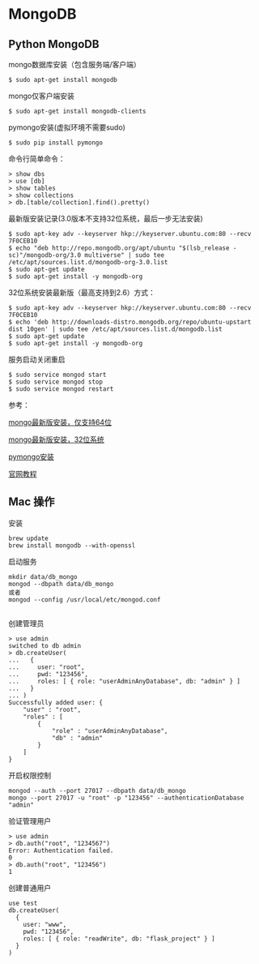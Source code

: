 # MongoDB

## Python MongoDB

mongo数据库安装（包含服务端/客户端）
```
$ sudo apt-get install mongodb
```

mongo仅客户端安装
```
$ sudo apt-get install mongodb-clients
```

pymongo安装(虚拟环境不需要sudo)
```
$ sudo pip install pymongo
```

命令行简单命令：
```
> show dbs
> use [db]
> show tables
> show collections
> db.[table/collection].find().pretty()
```

最新版安装记录(3.0版本不支持32位系统，最后一步无法安装)
```
$ sudo apt-key adv --keyserver hkp://keyserver.ubuntu.com:80 --recv 7F0CEB10
$ echo "deb http://repo.mongodb.org/apt/ubuntu "$(lsb_release -sc)"/mongodb-org/3.0 multiverse" | sudo tee /etc/apt/sources.list.d/mongodb-org-3.0.list
$ sudo apt-get update
$ sudo apt-get install -y mongodb-org
```

32位系统安装最新版（最高支持到2.6）方式：
```
$ sudo apt-key adv --keyserver hkp://keyserver.ubuntu.com:80 --recv 7F0CEB10
$ echo 'deb http://downloads-distro.mongodb.org/repo/ubuntu-upstart dist 10gen' | sudo tee /etc/apt/sources.list.d/mongodb.list
$ sudo apt-get update
$ sudo apt-get install -y mongodb-org
```

服务启动关闭重启
```
$ sudo service mongod start
$ sudo service mongod stop
$ sudo service mongod restart
```

参考：

[mongo最新版安装，仅支持64位](https://docs.mongodb.org/manual/tutorial/install-mongodb-on-ubuntu/)

[mongo最新版安装，32位系统](https://docs.mongodb.org/v2.6/tutorial/install-mongodb-on-ubuntu/)

[pymongo安装](http://api.mongodb.org/python/current/installation.html)

[官网教程](http://api.mongodb.org/python/current/tutorial.html)


## Mac 操作

安装
```
brew update
brew install mongodb --with-openssl
```

启动服务
```
mkdir data/db_mongo
mongod --dbpath data/db_mongo
或者
mongod --config /usr/local/etc/mongod.conf
```

## 

创建管理员
```
> use admin
switched to db admin
> db.createUser(
...   {
...     user: "root",
...     pwd: "123456",
...     roles: [ { role: "userAdminAnyDatabase", db: "admin" } ]
...   }
... )
Successfully added user: {
	"user" : "root",
	"roles" : [
		{
			"role" : "userAdminAnyDatabase",
			"db" : "admin"
		}
	]
}
```

开启权限控制
```
mongod --auth --port 27017 --dbpath data/db_mongo
mongo --port 27017 -u "root" -p "123456" --authenticationDatabase "admin"
```

验证管理用户
```
> use admin
> db.auth("root", "1234567")
Error: Authentication failed.
0
> db.auth("root", "123456")
1
```

创建普通用户
```
use test
db.createUser(
  {
    user: "www",
    pwd: "123456",
    roles: [ { role: "readWrite", db: "flask_project" } ]
  }
)
```
